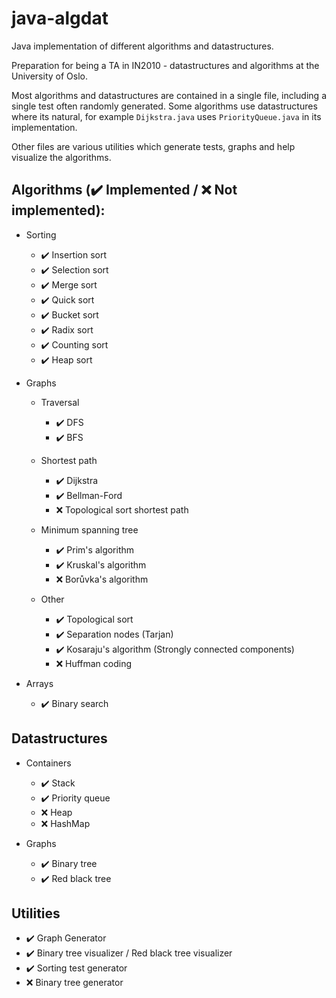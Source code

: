 # java-algdat
Java implementation of different algorithms and datastructures.

Preparation for being a TA in IN2010 - datastructures and algorithms at the University of Oslo.

Most algorithms and datastructures are contained in a single file, including a single test often
randomly generated. Some algorithms use datastructures where its natural, for example
`Dijkstra.java` uses `PriorityQueue.java` in its implementation.

Other files are various utilities which generate tests, graphs and help visualize the
algorithms.

## Algorithms (✔️ Implemented / ❌ Not implemented):
* Sorting
  * ✔️ Insertion sort
  * ✔️  Selection sort
  * ✔️  Merge sort
  * ✔️  Quick sort
  * ✔️  Bucket sort
  * ✔️ Radix sort
  * ✔️  Counting sort
  * ✔️ Heap sort

* Graphs
  * Traversal
    * ✔️ DFS
    * ✔️ BFS

  * Shortest path
    * ✔️ Dijkstra
    * ✔️ Bellman-Ford
    * ❌ Topological sort shortest path

  * Minimum spanning tree
    * ✔️ Prim's algorithm
    * ✔️ Kruskal's algorithm
    * ❌ Borůvka's algorithm

  * Other
    * ✔️  Topological sort
    * ✔️  Separation nodes (Tarjan)
    * ✔️  Kosaraju's algorithm (Strongly connected components)
    * ❌ Huffman coding

* Arrays
  * ✔️ Binary search

## Datastructures
* Containers
  * ✔️ Stack
  * ✔️ Priority queue
  * ❌ Heap
  * ❌ HashMap

* Graphs
  * ✔️ Binary tree
  * ✔️ Red black tree

## Utilities
* ✔️ Graph Generator
* ✔️ Binary tree visualizer / Red black tree visualizer
* ✔️  Sorting test generator
* ❌ Binary tree generator

